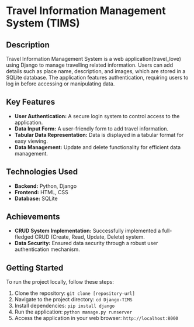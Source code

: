 # Travel Information Management System (TIMS)

## Description

Travel Information Management System is a web application(travel_love) using Django to manage travelling related information. Users can add details such as place name, description, and images, which are stored in a SQLite database. The application features authentication, requiring users to log in before accessing or manipulating data.

## Key Features

- **User Authentication:** A secure login system to control access to the application.
- **Data Input Form:** A user-friendly form to add travel information.
- **Tabular Data Representation:** Data is displayed in a tabular format for easy viewing.
- **Data Management:** Update and delete functionality for efficient data management.

## Technologies Used

- **Backend:** Python, Django
- **Frontend:** HTML, CSS
- **Database:** SQLite

## Achievements

- **CRUD System Implementation:** Successfully implemented a full-fledged CRUD (Create, Read, Update, Delete) system.
- **Data Security:** Ensured data security through a robust user authentication mechanism.

## Getting Started

To run the project locally, follow these steps:

1. Clone the repository: `git clone [repository-url]`
2. Navigate to the project directory: `cd Django-TIMS`
3. Install dependencies: `pip install django`
4. Run the application: `python manage.py runserver`
5. Access the application in your web browser: `http://localhost:8000`
